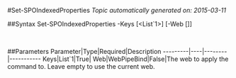 #Set-SPOIndexedProperties
*Topic automatically generated on: 2015-03-11*


##Syntax
    Set-SPOIndexedProperties -Keys [<List`1>] [-Web [<WebPipeBind>]]

&nbsp;

##Parameters
Parameter|Type|Required|Description
---------|----|--------|-----------
Keys|List`1|True|
Web|WebPipeBind|False|The web to apply the command to. Leave empty to use the current web.
